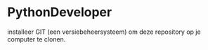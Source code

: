 # PythonDeveloper

installeer GIT (een versiebeheersysteem) om deze repository op je computer te clonen.
